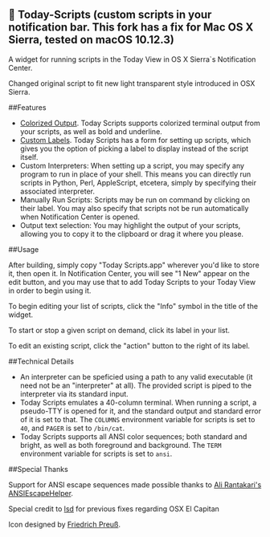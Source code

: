 ##  Today-Scripts (custom scripts in your notification bar. This fork has a fix for Mac OS X Sierra, tested on **macOS 10.12.3**)
A widget for running scripts in the Today View in OS X Sierra`s Notification Center.

Changed original script to fit new light transparent style introduced in OSX Sierra.

##Features

* [Colorized Output](http://i.imgur.com/Yvj2ePG.png). Today Scripts supports colorized terminal output from your scripts, as well as bold and underline.
* [Custom Labels](http://i.imgur.com/LL4s6Ao.png). Today Scripts has a form for setting up scripts, which gives you the option of picking a label to display instead of the script itself.
* Custom Interpreters: When setting up a script, you may specify any program to run in place of your shell. This means you can directly run scripts in Python, Perl, AppleScript, etcetera, simply by specifying their associated interpreter.
* Manually Run Scripts: Scripts may be run on command by clicking on their label. You may also specify that scripts not be run automatically when Notification Center is opened.
* Output text selection: You may highlight the output of your scripts, allowing you to copy it to the clipboard or drag it where you please.

##Usage

After building, simply copy "Today Scripts.app" wherever you'd like to store it, then open it. In Notification Center, you will see "1 New" appear on the edit button, and you may use that to add Today Scripts to your Today View in order to begin using it.

To begin editing your list of scripts, click the "Info" symbol in the title of the widget.

To start or stop a given script on demand, click its label in your list.

To edit an existing script, click the "action" button to the right of its label.

##Technical Details

* An interpreter can be speficied using a path to any valid executable (it need not be an "interpreter" at all). The provided script is piped to the interpreter via its standard input.
* Today Scripts emulates a 40-column terminal. When running a script, a pseudo-TTY is opened for it, and the standard output and standard error of it is set to that. The `COLUMNS` environment variable for scripts is set to `40`, and `PAGER` is set to `/bin/cat`.
* Today Scripts supports all ANSI color sequences; both standard and bright, as well as both foreground and background. The `TERM` environment variable for scripts is set to `ansi`.

##Special Thanks

Support for ANSI escape sequences made possible thanks to [Ali Rantakari's ANSIEscapeHelper](http://hasseg.org/ansiEscapeHelper/).

Special credit to [lsd](https://github.com/lsd/Today-Scripts/) for previous fixes regarding OSX El Capitan

Icon designed by [Friedrich Preuß](http://phriedrich.de).
